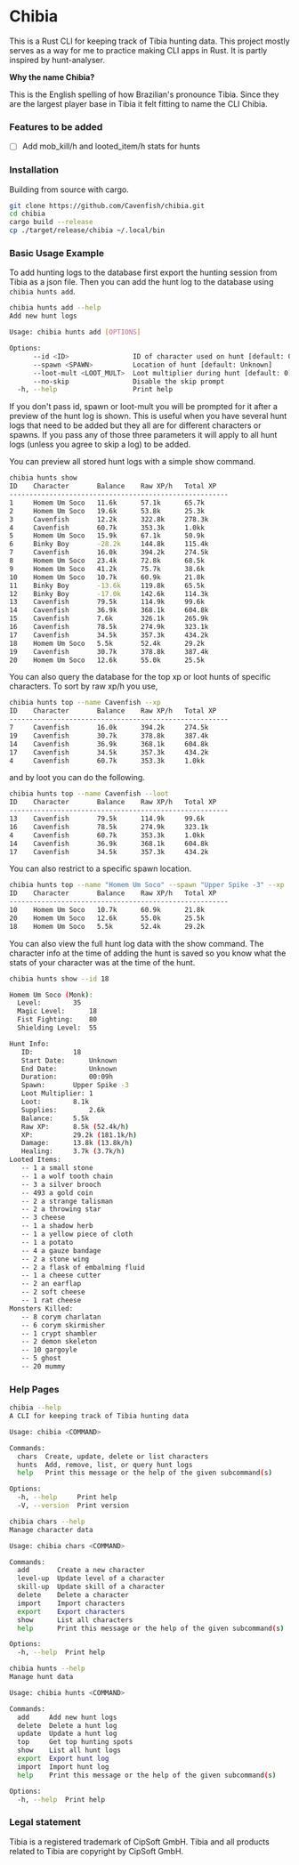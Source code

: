 # Chibia

This is a Rust CLI for keeping track of Tibia hunting data. This project mostly serves as a way for me to practice making CLI apps in Rust. It is partly inspired by hunt-analyser.

**Why the name Chibia?**

This is the English spelling of how Brazilian's pronounce Tibia. Since they are the largest player base in Tibia it felt fitting to name the CLI Chibia.

### Features to be added
- [ ] Add mob_kill/h and looted_item/h stats for hunts

### Installation

Building from source with cargo.

```bash
git clone https://github.com/Cavenfish/chibia.git
cd chibia
cargo build --release
cp ./target/release/chibia ~/.local/bin
```

### Basic Usage Example

To add hunting logs to the database first export the hunting session from Tibia as a json file. Then you can add the hunt log to the database using `chibia hunts add`. 

```bash
chibia hunts add --help
Add new hunt logs

Usage: chibia hunts add [OPTIONS]

Options:
      --id <ID>                ID of character used on hunt [default: 0]
      --spawn <SPAWN>          Location of hunt [default: Unknown]
      --loot-mult <LOOT_MULT>  Loot multiplier during hunt [default: 0]
      --no-skip                Disable the skip prompt
  -h, --help                   Print help
```

If you don't pass id, spawn or loot-mult you will be prompted for it after a preview of the hunt log is shown. This is useful when you have several hunt logs that need to be added but they all are for different characters or spawns. If you pass any of those three parameters it will apply to all hunt logs (unless you agree to skip a log) to be added.

You can preview all stored hunt logs with a simple show command.

```bash
chibia hunts show
ID    Character       Balance    Raw XP/h   Total XP  
-------------------------------------------------------
1     Homem Um Soco   11.6k      57.1k      65.7k     
2     Homem Um Soco   19.6k      53.8k      25.3k     
3     Cavenfish       12.2k      322.8k     278.3k    
4     Cavenfish       60.7k      353.3k     1.0kk     
5     Homem Um Soco   15.9k      67.1k      50.9k     
6     Binky Boy       -28.2k     144.8k     115.4k    
7     Cavenfish       16.0k      394.2k     274.5k    
8     Homem Um Soco   23.4k      72.8k      68.5k     
9     Homem Um Soco   41.2k      75.7k      38.6k     
10    Homem Um Soco   10.7k      60.9k      21.8k     
11    Binky Boy       -13.6k     119.8k     65.5k     
12    Binky Boy       -17.0k     142.6k     114.3k    
13    Cavenfish       79.5k      114.9k     99.6k     
14    Cavenfish       36.9k      368.1k     604.8k    
15    Cavenfish       7.6k       326.1k     265.9k    
16    Cavenfish       78.5k      274.9k     323.1k    
17    Cavenfish       34.5k      357.3k     434.2k    
18    Homem Um Soco   5.5k       52.4k      29.2k     
19    Cavenfish       30.7k      378.8k     387.4k    
20    Homem Um Soco   12.6k      55.0k      25.5k
```

You can also query the database for the top xp or loot hunts of specific characters. To sort by raw xp/h you use,

```bash
chibia hunts top --name Cavenfish --xp
ID    Character       Balance    Raw XP/h   Total XP  
-------------------------------------------------------
7     Cavenfish       16.0k      394.2k     274.5k    
19    Cavenfish       30.7k      378.8k     387.4k    
14    Cavenfish       36.9k      368.1k     604.8k    
17    Cavenfish       34.5k      357.3k     434.2k    
4     Cavenfish       60.7k      353.3k     1.0kk 
```

and by loot you can do the following.

```bash
chibia hunts top --name Cavenfish --loot
ID    Character       Balance    Raw XP/h   Total XP  
-------------------------------------------------------
13    Cavenfish       79.5k      114.9k     99.6k     
16    Cavenfish       78.5k      274.9k     323.1k    
4     Cavenfish       60.7k      353.3k     1.0kk     
14    Cavenfish       36.9k      368.1k     604.8k    
17    Cavenfish       34.5k      357.3k     434.2k 
```

You can also restrict to a specific spawn location.

```bash
chibia hunts top --name "Homem Um Soco" --spawn "Upper Spike -3" --xp
ID    Character       Balance    Raw XP/h   Total XP  
-------------------------------------------------------
10    Homem Um Soco   10.7k      60.9k      21.8k     
20    Homem Um Soco   12.6k      55.0k      25.5k     
18    Homem Um Soco   5.5k       52.4k      29.2k 
```

You can also view the full hunt log data with the show command. The character info at the time of adding the hunt is saved so you know what the stats of your character was at the time of the hunt.

```bash
chibia hunts show --id 18

Homem Um Soco (Monk):
  Level:		35
  Magic Level:		18
  Fist Fighting:	80
  Shielding Level:	55

Hunt Info:
   ID:			18
   Start Date:		Unknown
   End Date:		Unknown
   Duration:		00:09h
   Spawn:		Upper Spike -3
   Loot Multiplier:	1
   Loot:		8.1k
   Supplies:		2.6k
   Balance:		5.5k
   Raw XP:		8.5k (52.4k/h)
   XP:			29.2k (181.1k/h)
   Damage:		13.8k (13.8k/h)
   Healing:		3.7k (3.7k/h)
Looted Items:
   -- 1 a small stone
   -- 1 a wolf tooth chain
   -- 3 a silver brooch
   -- 493 a gold coin
   -- 2 a strange talisman
   -- 2 a throwing star
   -- 3 cheese
   -- 1 a shadow herb
   -- 1 a yellow piece of cloth
   -- 1 a potato
   -- 4 a gauze bandage
   -- 2 a stone wing
   -- 2 a flask of embalming fluid
   -- 1 a cheese cutter
   -- 2 an earflap
   -- 2 soft cheese
   -- 1 rat cheese
Monsters Killed:
   -- 8 corym charlatan
   -- 6 corym skirmisher
   -- 1 crypt shambler
   -- 2 demon skeleton
   -- 10 gargoyle
   -- 5 ghost
   -- 20 mummy
```

### Help Pages

```bash
chibia --help
A CLI for keeping track of Tibia hunting data

Usage: chibia <COMMAND>

Commands:
  chars  Create, update, delete or list characters
  hunts  Add, remove, list, or query hunt logs
  help   Print this message or the help of the given subcommand(s)

Options:
  -h, --help     Print help
  -V, --version  Print version
```

```bash
chibia chars --help
Manage character data

Usage: chibia chars <COMMAND>

Commands:
  add       Create a new character
  level-up  Update level of a character
  skill-up  Update skill of a character
  delete    Delete a character
  import    Import characters
  export    Export characters
  show      List all characters
  help      Print this message or the help of the given subcommand(s)

Options:
  -h, --help  Print help
```

```bash
chibia hunts --help
Manage hunt data

Usage: chibia hunts <COMMAND>

Commands:
  add     Add new hunt logs
  delete  Delete a hunt log
  update  Update a hunt log
  top     Get top hunting spots
  show    List all hunt logs
  export  Export hunt log
  import  Import hunt log
  help    Print this message or the help of the given subcommand(s)

Options:
  -h, --help  Print help
```

### Legal statement

Tibia is a registered trademark of CipSoft GmbH. Tibia and all products related to Tibia are copyright by CipSoft GmbH.

